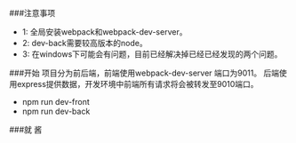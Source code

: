 ###注意事项
+ 1: 全局安装webpack和webpack-dev-server。
+ 2: dev-back需要较高版本的node。
+ 3: 在windows下可能会有问题，目前已经解决掉已经已经发现的两个问题。

###开始
项目分为前后端，前端使用webpack-dev-server 端口为9011。
后端使用express提供数据，开发环境中前端所有请求将会被转发至9010端口。

+ npm run dev-front
+ npm run dev-back

###就&nbsp;酱
